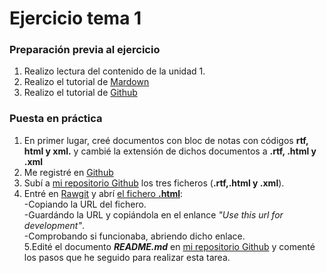 <h1>Ejercicio tema 1  </h1>

<h3> Preparación previa al ejercicio   </h3>

1. Realizo lectura del contenido de la unidad 1.  
2. Realizo el tutorial de [Mardown](http://www.markdowntutorial.com/)
3. Realizo el tutorial de [Github](https://guides.github.com/features/mastering-markdown/)

<h3> Puesta en práctica   </h3>

1. En primer lugar, creé documentos con bloc de notas con códigos **rtf, html y xml.** y cambié la extensión de dichos documentos a **.rtf, .html y .xml**
2. Me registré en [Github](https://github.com/)
3. Subí a [mi repositorio Github][repositorio] los tres ficheros (**.rtf,.html y .xml**).
4. Entré en [Rawgit](https://rawgit.com/) y abrí [el fichero **.html**][ficherohtml]:  
   -Copiando la URL del fichero.  
   -Guardándo la URL y copiándola en el enlance _"Use this url for development"_.  
   -Comprobando si funcionaba, abriendo dicho enlace.  
5.Edité el documento **_README.md_** en [mi repositorio Github][repositorio] y comenté los pasos que he seguido para realizar esta tarea.
   
       







[repositorio]: https://github.com/desireemontauvan/primeratarea
[ficherohtml]: https://github.com/desireemontauvan/primeratarea/blob/master/ejercicio3.html

